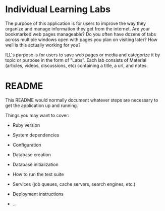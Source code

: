 # Individual Learning Labs

The purpose of this application is for users to improve the way they organize and manage information they get from the internet. Are your bookmarked web pages manageable? Do you often have dozens of tabs across multiple windows open with pages you plan on visiting later? How well is this actually working for you?

ILL's purpose is for users to save web pages or media and categorize it by topic or purpose in the form of "Labs". Each lab consists of Material (articles, videos, discussions, etc) containing a title, a url, and notes. 



# README

This README would normally document whatever steps are necessary to get the
application up and running.

Things you may want to cover:

* Ruby version

* System dependencies

* Configuration

* Database creation

* Database initialization

* How to run the test suite

* Services (job queues, cache servers, search engines, etc.)

* Deployment instructions

* ...
